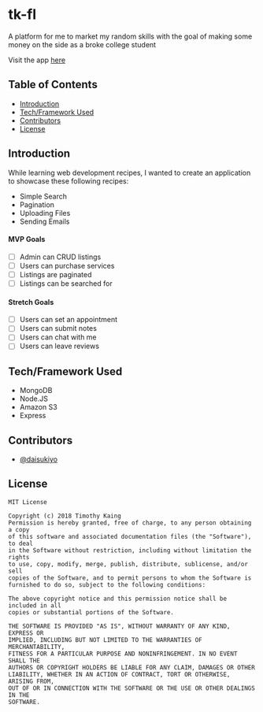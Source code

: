 # tk-fl

A platform for me to market my random skills with the goal of making some money on the side as a broke college student

Visit the app [here](#)

## Table of Contents
- [Introduction](#introduction)
- [Tech/Framework Used](#tech/framework-used)
- [Contributors](#contributors)
- [License](#license)

## Introduction

While learning web development recipes, I wanted to create an application to showcase these following recipes:

- Simple Search
- Pagination
- Uploading Files
- Sending Emails

#### MVP Goals
- [ ] Admin can CRUD listings
- [ ] Users can purchase services
- [ ] Listings are paginated
- [ ] Listings can be searched for

#### Stretch Goals
- [ ] Users can set an appointment
- [ ] Users can submit notes
- [ ] Users can chat with me
- [ ] Users can leave reviews   

## Tech/Framework Used

- MongoDB
- Node.JS
- Amazon S3
- Express

## Contributors
- [@daisukiyo](https://github.com/daisukiyo)

## License
    MIT License

    Copyright (c) 2018 Timothy Kaing
    Permission is hereby granted, free of charge, to any person obtaining a copy
    of this software and associated documentation files (the "Software"), to deal
    in the Software without restriction, including without limitation the rights
    to use, copy, modify, merge, publish, distribute, sublicense, and/or sell
    copies of the Software, and to permit persons to whom the Software is
    furnished to do so, subject to the following conditions:

    The above copyright notice and this permission notice shall be included in all
    copies or substantial portions of the Software.

    THE SOFTWARE IS PROVIDED "AS IS", WITHOUT WARRANTY OF ANY KIND, EXPRESS OR
    IMPLIED, INCLUDING BUT NOT LIMITED TO THE WARRANTIES OF MERCHANTABILITY,
    FITNESS FOR A PARTICULAR PURPOSE AND NONINFRINGEMENT. IN NO EVENT SHALL THE
    AUTHORS OR COPYRIGHT HOLDERS BE LIABLE FOR ANY CLAIM, DAMAGES OR OTHER
    LIABILITY, WHETHER IN AN ACTION OF CONTRACT, TORT OR OTHERWISE, ARISING FROM,
    OUT OF OR IN CONNECTION WITH THE SOFTWARE OR THE USE OR OTHER DEALINGS IN THE
    SOFTWARE.